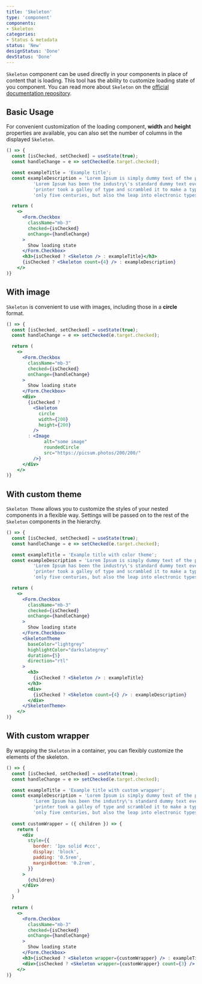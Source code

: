 ```yaml
---
title: 'Skeleton'
type: 'component'
components:
- Skeleton
categories:
- Status & metadata
status: 'New'
designStatus: 'Done'
devStatus: 'Done'
---
```


``Skeleton`` component can be used directly in your components in place of content that is loading. 
This tool has the ability to customize loading state of you component.
You can read more about ``Skeleton`` on the [official documentation repository](https://github.com/dvtng/react-loading-skeleton).

## Basic Usage

For convenient customization of the loading component, **width** and **height** properties are available, 
you can also set the number of columns in the displayed ``Skeleton``.

```jsx live
() => {
  const [isChecked, setChecked] = useState(true);
  const handleChange = e => setChecked(e.target.checked);

  const exampleTitle = 'Example title';
  const exampleDescription = 'Lorem Ipsum is simply dummy text of the printing and typesetting industry. ' +
          'Lorem Ipsum has been the industry\'s standard dummy text ever since the 1500s, when an unknown ' +
          'printer took a galley of type and scrambled it to make a type specimen book. It has survived not ' +
          'only five centuries, but also the leap into electronic typesetting, remaining essentially unchanged.';

  return (
    <>
      <Form.Checkbox 
        className="mb-3"
        checked={isChecked}
        onChange={handleChange}
      >
        Show loading state
      </Form.Checkbox>
      <h3>{isChecked ? <Skeleton /> : exampleTitle}</h3>
      {isChecked ? <Skeleton count={4} /> : exampleDescription}
    </>
)}
```

## With image

``Skeleton`` is convenient to use with images, including those in a **circle** format.

```jsx live
() => {
  const [isChecked, setChecked] = useState(true);
  const handleChange = e => setChecked(e.target.checked);

  return (
    <>
      <Form.Checkbox
        className="mb-3"
        checked={isChecked}
        onChange={handleChange}
      >
        Show loading state
      </Form.Checkbox>
      <div>
        {isChecked ? 
          <Skeleton
            circle
            width={200}
            height={200}
          /> 
        : <Image
              alt="some image"
              roundedCircle
              src="https://picsum.photos/200/200/"
          />}
      </div>
    </>
)}
```

## With custom theme

``Skeleton Theme`` allows you to customize the styles of your nested components in a flexible way. 
Settings will be passed on to the rest of the ``Skeleton`` components in the hierarchy.

```jsx live
() => {
  const [isChecked, setChecked] = useState(true);
  const handleChange = e => setChecked(e.target.checked);

  const exampleTitle = 'Example title with color theme';
  const exampleDescription = 'Lorem Ipsum is simply dummy text of the printing and typesetting industry. ' +
          'Lorem Ipsum has been the industry\'s standard dummy text ever since the 1500s, when an unknown ' +
          'printer took a galley of type and scrambled it to make a type specimen book. It has survived not ' +
          'only five centuries, but also the leap into electronic typesetting, remaining essentially unchanged.';

  return (
    <>
      <Form.Checkbox 
        className="mb-3"
        checked={isChecked}
        onChange={handleChange}
      >
        Show loading state
      </Form.Checkbox>
      <SkeletonTheme
        baseColor="lightgrey"
        highlightColor="darkslategrey"
        duration={5}
        direction="rtl"
      >
        <h3>
          {isChecked ? <Skeleton /> : exampleTitle}
        </h3>
        <div>
          {isChecked ? <Skeleton count={4} /> : exampleDescription}
        </div>
      </SkeletonTheme>
    </>
)}
```

## With custom wrapper

By wrapping the ``Skeleton`` in a container, you can flexibly customize the elements of the skeleton.

```jsx live
() => {
  const [isChecked, setChecked] = useState(true);
  const handleChange = e => setChecked(e.target.checked);

  const exampleTitle = 'Example title with custom wrapper';
  const exampleDescription = 'Lorem Ipsum is simply dummy text of the printing and typesetting industry. ' +
          'Lorem Ipsum has been the industry\'s standard dummy text ever since the 1500s, when an unknown ' +
          'printer took a galley of type and scrambled it to make a type specimen book. It has survived not ' +
          'only five centuries, but also the leap into electronic typesetting, remaining essentially unchanged.';
  
  const customWrapper = ({ children }) => {
    return (
      <div
        style={{
          border: '1px solid #ccc',
          display: 'block',
          padding: '0.5rem',
          marginBottom: '0.2rem',
        }}
      >
        {children}
      </div>
    )
  }

  return (
    <>
      <Form.Checkbox 
        className="mb-3"
        checked={isChecked}
        onChange={handleChange}
      >
        Show loading state
      </Form.Checkbox>
      <h3>{isChecked ? <Skeleton wrapper={customWrapper} /> : exampleTitle}</h3>
      <div>{isChecked ? <Skeleton wrapper={customWrapper} count={3} /> : exampleDescription}</div>
    </>
)}
```
